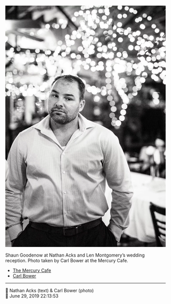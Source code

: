 ![Shaun Goodenow at Nathan Acks and Len Montgomery’s wedding reception](assets/2019-06-29-set-4-the-dance-78.webp)

Shaun Goodenow at Nathan Acks and Len Montgomery’s wedding reception. Photo taken by Carl Bower at the Mercury Cafe.

* [The Mercury Cafe](http://mercurycafe.com)
* [Carl Bower](https://carlbowerphotos.com)

- - - -

<span aria-hidden="true">👥</span> Nathan Acks (text) & Carl Bower (photo)  
<span aria-hidden="true">📅</span> June 29, 2019 22:13:53
